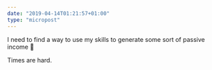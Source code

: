 ```yaml
---
date: "2019-04-14T01:21:57+01:00"
type: "micropost"
---
```

I need to find a way to use my skills to generate some sort of passive income 🤔

Times are hard.